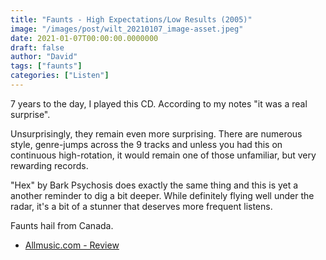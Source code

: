 ```yaml
---
title: "Faunts - High Expectations/Low Results (2005)"
image: "/images/post/wilt_20210107_image-asset.jpeg"
date: 2021-01-07T00:00:00.0000000
draft: false
author: "David"
tags: ["faunts"]
categories: ["Listen"]
---
```

7 years to the day, I played this CD. According to my notes "it was a real surprise".

Unsurprisingly, they remain even more surprising. There are numerous style, genre-jumps across the 9 tracks and unless you had this on continuous high-rotation, it would remain one of those unfamiliar, but very rewarding records.

"Hex" by Bark Psychosis does exactly the same thing and this is yet a another reminder to dig a bit deeper. While definitely flying well under the radar, it's a bit of a stunner that deserves more frequent listens.

Faunts hail from Canada.

- [Allmusic.com - Review](https://www.allmusic.com/album/high-expectations-low-results-mw0000703370)